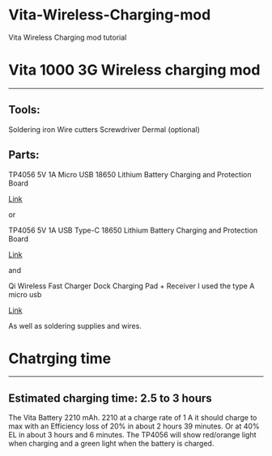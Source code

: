 # Vita-Wireless-Charging-mod
Vita Wireless Charging mod tutorial 
# Vita 1000 3G Wireless charging mod
--------

Tools:
------
Soldering iron
Wire cutters
Screwdriver
Dermal (optional)

Parts: 
--------
TP4056 5V 1A Micro USB 18650 Lithium Battery Charging and Protection Board

[Link](https://www.ebay.com/itm/2pcs-5V-1A-Micro-USB-18650-Lithium-Battery-TP4056-Charging-Board-Charger-Module/191850083395)

or

TP4056 5V 1A USB Type-C 18650 Lithium Battery Charging and Protection Board

[Link](https://www.ebay.com/itm/163448894634)

and 

Qi Wireless Fast Charger Dock Charging Pad + Receiver 
I used the type A micro usb 

[Link](https://www.ebay.com/sch/i.html?_from=R40&_trksid=p2047675.m570.l1313&_nkw=Qi+Wireless+Fast+Charger+Dock+Charging+Pad+%2B+Receiver+&_sacat=0)

As well as soldering supplies and wires.

# Chatrging time 
----

Estimated charging time: 2.5 to 3 hours
---
The Vita Battery 2210 mAh. 2210 at a charge rate of 1 A it should charge to max with an Efficiency loss of 20% in about 2 hours 39 minutes.  Or at 40% EL in about 3 hours and 6 minutes. The TP4056 will show red/orange light when charging and a green light when the battery is charged.
